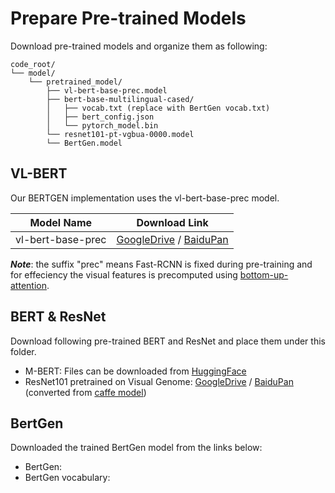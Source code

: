 # Prepare Pre-trained Models
Download pre-trained models and organize them as following:
```
code_root/
└── model/
    └── pretrained_model/
        ├── vl-bert-base-prec.model
        ├── bert-base-multilingual-cased/
        │   ├── vocab.txt (replace with BertGen vocab.txt)
        │   ├── bert_config.json
        │   └── pytorch_model.bin        
        └── resnet101-pt-vgbua-0000.model  
        └── BertGen.model
```


## VL-BERT

Our BERTGEN implementation uses the vl-bert-base-prec model. 

| Model Name         | Download Link    |
| ------------------ | ---------------  |
| vl-bert-base-prec  | [GoogleDrive](https://drive.google.com/file/d/1YBFsyoWwz83VPzbimKymSBxE37gYtfgh/view?usp=sharing) / [BaiduPan](https://pan.baidu.com/s/1SvGbE2cjw8jEGWwSfJBFQQ) |

***Note***: the suffix "prec" means Fast-RCNN is fixed during pre-training and for effeciency the visual features is precomputed using
[bottom-up-attention](https://github.com/peteanderson80/bottom-up-attention). 

## BERT & ResNet

Download following pre-trained BERT and ResNet and place them under this folder.

* M-BERT: Files can be downloaded from [HuggingFace](https://huggingface.co/bert-base-multilingual-cased#)
* ResNet101 pretrained on Visual Genome: 
[GoogleDrive](https://drive.google.com/file/d/1qJYtsGw1SfAyvknDZeRBnp2cF4VNjiDE/view?usp=sharing) / [BaiduPan](https://pan.baidu.com/s/1_yfZG8VqbWmp5Kr9w2DKGQ) 
(converted from [caffe model](https://www.dropbox.com/s/wqada4qiv1dz9dk/resnet101_faster_rcnn_final.caffemodel?dl=1))

## BertGen

Downloaded the trained BertGen model from the links below:
* BertGen: 
* BertGen vocabulary: 